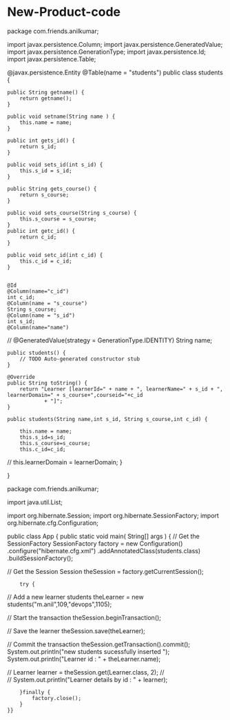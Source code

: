 # New-Product-code

package com.friends.anilkumar;

import javax.persistence.Column;
import javax.persistence.GeneratedValue;
import javax.persistence.GenerationType;
import javax.persistence.Id;
import javax.persistence.Table;


@javax.persistence.Entity
@Table(name = "students")
public class students {

	public String getname() {
		return getname();
	}

	public void setname(String name ) {
		this.name = name;
	}

	public int gets_id() {
		return s_id;
	}

	public void sets_id(int s_id) {
		this.s_id = s_id;
	}

	public String gets_course() {
		return s_course;
	}

	public void sets_course(String s_course) {
		this.s_course = s_course;
	}
	public int getc_id() {
		return c_id;
	}

	public void setc_id(int c_id) {
		this.c_id = c_id;
	}


	@Id
	@Column(name="c_id")
	int c_id;
	@Column(name = "s_course")
	String s_course;
	@Column(name = "s_id")
	int s_id;
	@Column(name="name")
//	@GeneratedValue(strategy = GenerationType.IDENTITY)
	String name;
	
	
	
	

	public students() {
		// TODO Auto-generated constructor stub
	}

	@Override
	public String toString() {
		return "Learner [learnerId=" + name + ", learnerName=" + s_id + ", learnerDomain=" + s_course+",courseid="+c_id
				+ "]";
	}

	public students(String name,int s_id, String s_course,int c_id) {
	
		this.name = name;
		this.s_id=s_id;
		this.s_course=s_course;
		this.c_id=c_id;
//		this.learnerDomain = learnerDomain;
	}
	
	
	
}

package com.friends.anilkumar;

import java.util.List;

import org.hibernate.Session;
import org.hibernate.SessionFactory;
import org.hibernate.cfg.Configuration;

public class App 
{
    public static void main( String[] args )
    {
//        Get the SessionFactory
    	SessionFactory factory = new Configuration()
    								.configure("hibernate.cfg.xml")
    								.addAnnotatedClass(students.class)
    								.buildSessionFactory();
    	
//    	Get the Session
    	Session theSession = factory.getCurrentSession();
    	
    	try {
//    		Add a new learner
    		students theLearner = new students("m.anil",109,"devops",1105);
    		
    		
//    		Start the transaction
    		theSession.beginTransaction();
    		
//    		Save the learner
    		theSession.save(theLearner);
    		
//    		Commit the transaction
    		theSession.getTransaction().commit();
    		System.out.println("new students sucessfully inserted ");
    		System.out.println("Learner id : " + theLearner.name);
    		
//    		Learner learner = theSession.get(Learner.class, 2);
//    		
//    		System.out.println("Learner details by id : " + learner);
    		
 
    		
    		
    		
    	}finally {
    		factory.close();
    	}
    }}
